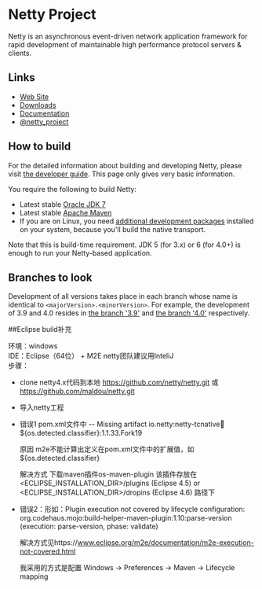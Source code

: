 # Netty Project

Netty is an asynchronous event-driven network application framework for rapid development of maintainable high performance protocol servers & clients.

## Links

* [Web Site](http://netty.io/)
* [Downloads](http://netty.io/downloads.html)
* [Documentation](http://netty.io/wiki/)
* [@netty_project](https://twitter.com/netty_project)

## How to build

For the detailed information about building and developing Netty, please visit [the developer guide](http://netty.io/wiki/developer-guide.html).  This page only gives very basic information.

You require the following to build Netty:

* Latest stable [Oracle JDK 7](http://www.oracle.com/technetwork/java/)
* Latest stable [Apache Maven](http://maven.apache.org/)
* If you are on Linux, you need [additional development packages](http://netty.io/wiki/native-transports.html) installed on your system, because you'll build the native transport.

Note that this is build-time requirement.  JDK 5 (for 3.x) or 6 (for 4.0+) is enough to run your Netty-based application.

## Branches to look

Development of all versions takes place in each branch whose name is identical to `<majorVersion>.<minorVersion>`.  For example, the development of 3.9 and 4.0 resides in [the branch '3.9'](https://github.com/netty/netty/tree/3.9) and [the branch '4.0'](https://github.com/netty/netty/tree/4.0) respectively.

##Eclipse build补充

环境：windows   
IDE：Eclipse（64位） + M2E  netty团队建议用InteliJ   
步骤：   
* clone netty4.x代码到本地 https://github.com/netty/netty.git  或 https://github.com/maldou/netty.git
* 导入netty工程
* 错误1  pom.xml文件中 -- Missing artifact io.netty:netty-tcnative:jar:${os.detected.classifier}:1.1.33.Fork19

  原因    m2e不能计算出定义在pom.xml文件中的扩展值，如${os.detected.classifier}
  
  解决方式   下载maven插件os-maven-plugin  该插件存放在 <ECLIPSE_INSTALLATION_DIR>/plugins (Eclipse 4.5) or <ECLIPSE_INSTALLATION_DIR>/dropins (Eclipse 4.6) 路径下
* 错误2：形如：Plugin execution not covered by lifecycle configuration: org.codehaus.mojo:build-helper-maven-plugin:1.10:parse-version (execution: parse-version, phase: validate)

  解决方式见https://www.eclipse.org/m2e/documentation/m2e-execution-not-covered.html

  我采用的方式是配置  Windows -> Preferences -> Maven -> Lifecycle mapping   


